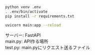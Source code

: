 ```zsh
python venv .env
. .env/bin/activate
pip install -r requirements.txt
```
```zsh
uvicorn main:app --reload
```
サーバー: FastAPI  
main.py: API作る場所  
test.py: main.pyにリクエスト送るファイル
